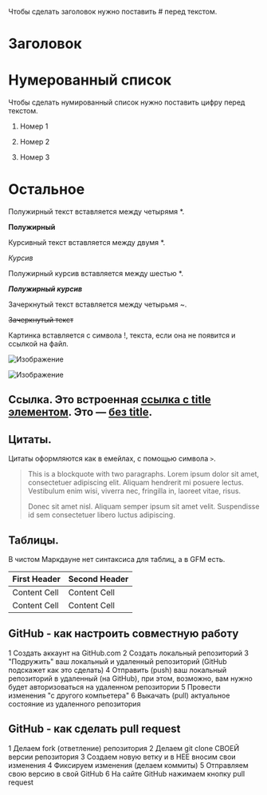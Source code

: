 Чтобы сделать заголовок нужно поставить # перед текстом.
 # Заголовок

# Нумерованный список

Чтобы сделать нумированный список нужно поставить цифру перед текстом.

1. Номер 1

2. Номер 2

3. Номер 3

# Остальное

Полужирный текст вставляется между четырямя *.

**Полужирный**

Курсивный текст вставляется между двумя *.

*Курсив*

Полужирный курсив вставляется между шестью *.

***Полужирный курсив***

Зачеркнутый текст вставляется между четырьмя ~.

~~Зачеркнутый текст~~

Картинка вставляется с символа !, текста, если она не появится и ссылкой на файл.

![Изображение](Cat.png)

![Изображение](%D0%9A%D0%BE%D1%82%D0%B8%D0%BA-%D0%BC%D1%8B%D1%88%D0%BE%D0%BD%D0%BE%D0%BA.jpg)

## Ссылка. Это встроенная [ссылка с title элементом](http://example.com/link "Я ссылка"). Это — [без title](http://example.com/link).

## Цитаты.

Цитаты оформляются как в емейлах, с помощью символа `>`.

> This is a blockquote with two paragraphs. Lorem ipsum dolor sit amet,
> consectetuer adipiscing elit. Aliquam hendrerit mi posuere lectus.
> Vestibulum enim wisi, viverra nec, fringilla in, laoreet vitae, risus.
>
> Donec sit amet nisl. Aliquam semper ipsum sit amet velit. Suspendisse
> id sem consectetuer libero luctus adipiscing.

## Таблицы.

В чистом Маркдауне нет синтаксиса для таблиц, а в GFM есть.

First Header  | Second Header
------------- | -------------
Content Cell  | Content Cell
Content Cell  | Content Cell

## GitHub - как настроить совместную работу

1 Создать аккаунт на GitHub.com
2 Создать локальный репозиторий
3 "Подружить" ваш локальный и удаленный репозиторий (GitHub подскажет как это сделать)
4 Отправить (push) ваш локальный репозиторий в удаленный (на GitHub), при этом, возможно, вам нужно будет авторизоваться на удаленном репозитории
5 Провести изменения "с другого компьетера"
6 Выкачать (pull) актуальное состояние из удаленного репозитория

## GitHub - как сделать pull request

1 Делаем fork (ответление) репозитория
2 Делаем git clone СВОЕЙ версии репозитория
3 Создаем новую ветку и в НЕЕ вносим свои изменения
4 Фиксируем изменения (делаем коммиты)
5 Отправляем свою версию в свой GitHub
6 На сайте GitHub нажимаем кнопку pull request

